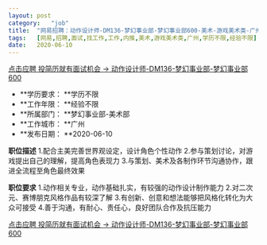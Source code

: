 ```yaml
---
layout:	post
category:	"job"
title:	"网易招聘：动作设计师-DM136-梦幻事业部-梦幻事业部600-美术-游戏美术类-广州学历不限经验不限"
tags:	[网易,招聘,面试,找工作,工作,内推,美术,游戏美术类,广州,学历不限,经验不限]
date:	2020-06-10
---
```


[点击应聘 投简历就有面试机会 -> 动作设计师-DM136-梦幻事业部-梦幻事业部600](http://mobile.bole.netease.com/bole/boleDetail?id=22266&employeeId=346f03c3cda5f04c&key=all)



- **学历要求： **学历不限
- **工作年限： **经验不限
- **所属部门： **梦幻事业部-美术部
- **工作城市： **广州
- **发布日期： **2020-06-10



**职位描述**
1.配合主美完善世界观设定，设计角色个性动作
2.参与策划讨论，对游戏提出自己的理解，提高角色表现力
3.与策划、美术及各制作环节沟通协作，跟进全流程至角色最终效果



**职位要求**
1.动作相关专业，动作基础扎实，有较强的动作设计制作能力
2.对二次元、赛博朋克风格作品有较深了解
3.有创新、创意和想法能够把风格化转化为大众可接受
4.善于沟通，有耐心、责任心，良好团队合作及抗压能力



[点击应聘 投简历就有面试机会 -> 动作设计师-DM136-梦幻事业部-梦幻事业部600](http://mobile.bole.netease.com/bole/boleDetail?id=22266&employeeId=346f03c3cda5f04c&key=all)